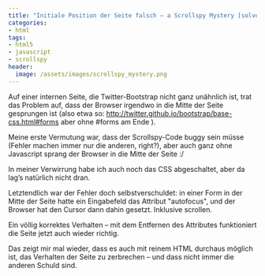 ```yaml
---
title: "Initiale Position der Seite falsch – a Scrollspy Mystery [solved]"
categories:
- html
tags:
- html5
- javascript
- scrollspy
header:
  image: /assets/images/scrollspy_mystery.png
---
```


Auf einer internen Seite, die Twitter-Bootstrap nicht ganz unähnlich ist, trat das Problem auf, dass der Browser irgendwo in die Mitte der Seite gesprungen ist (also etwa so: http://twitter.github.io/bootstrap/base-css.html#forms aber ohne #forms am Ende ).

Meine erste Vermutung war, dass der Scrollspy-Code buggy sein müsse (Fehler machen immer nur die anderen, right?), aber auch ganz ohne Javascript sprang der Browser in die Mitte der Seite :/

In meiner Verwirrung habe ich auch noch das CSS abgeschaltet, aber da lag’s natürlich nicht dran.

Letztendlich war der Fehler doch selbstverschuldet: in einer Form in der Mitte der Seite hatte ein Eingabefeld das Attribut "autofocus", und der Browser hat den Cursor dann dahin gesetzt. Inklusive scrollen.

Ein völlig korrektes Verhalten – mit dem Entfernen des Attributes funktioniert die Seite jetzt auch wieder richtig.

Das zeigt mir mal wieder, dass es auch mit reinem HTML durchaus möglich ist, das Verhalten der Seite zu zerbrechen – und dass nicht immer die anderen Schuld sind.